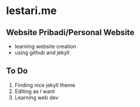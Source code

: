 # lestari.me
## Website Pribadi/Personal Website

- learning website creation
- using github and jekyll

## To Do

1. Finding nice jekyll theme
2. Editing as I want
3. Learning web dev
